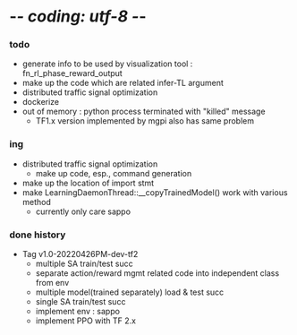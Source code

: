 # -*- coding: utf-8 -*-


### todo 
* generate info to be used by visualization tool : fn_rl_phase_reward_output
* make up the code which are related infer-TL argument
* distributed traffic signal optimization
* dockerize 
* out of memory : python process terminated with "killed" message
  * TF1.x version implemented by mgpi also has same problem 

### ing
* distributed traffic signal optimization
  * make up code, esp., command generation 
* make up the location of import stmt 
* make LearningDaemonThread::__copyTrainedModel() work with various method
  * currently only care sappo

### done history
* Tag v1.0-20220426PM-dev-tf2
  * multiple SA train/test succ
  * separate action/reward mgmt related code into independent class from env
  * multiple model(trained separately) load & test succ
  * single SA train/test succ
  * implement env : sappo
  * implement PPO with TF 2.x


